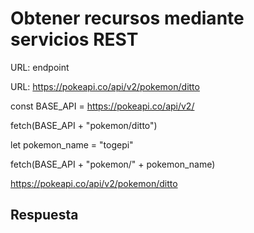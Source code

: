 # Obtener recursos mediante servicios REST

URL: endpoint

URL: https://pokeapi.co/api/v2/pokemon/ditto

const BASE_API = https://pokeapi.co/api/v2/

fetch(BASE_API + "pokemon/ditto")

let pokemon_name = "togepi"

fetch(BASE_API + "pokemon/" + pokemon_name)

https://pokeapi.co/api/v2/pokemon/ditto


## Respuesta


